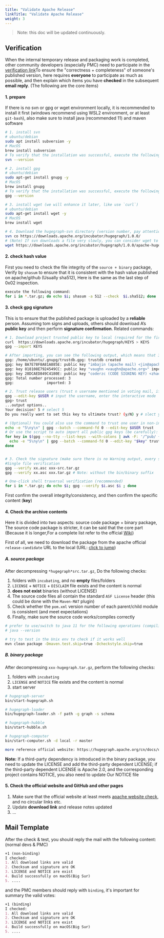 ```yaml
---
title: "Validate Apache Release"
linkTitle: "Validate Apache Release"
weight: 3
---
```


> Note: this doc will be updated continuously.

## Verification

When the internal temporary release and packaging work is completed, other community developers (especially PMC) need to participate in the [verification link](https://cwiki.apache.org/confluence/display/INCUBATOR/Incubator+Release+Checklist)To ensure the "correctness + completeness" of someone's published version, here requires **everyone** to participate as much as possible, and then explain which items you have **checked** in the subsequent **email reply**. (The following are the core items)

#### 1. prepare

If there is no svn or gpg or wget environment locally, it is recommended to install it first (windows recommend using WSL2 environment, or at least `git-bash`), also make sure to install java (recommended 11) and maven software
```bash
# 1. install svn
# ubuntu/debian
sudo apt install subversion -y
# MacOS
brew install subversion
# To verify that the installation was successful, execute the following command:
svn --version

# 2. install gpg
# ubuntu/debian
sudo apt-get install gnupg -y
# MacOS
brew install gnupg
# To verify that the installation was successful, execute the following command:
gpg --version

# 3. install wget (we will enhance it later, like use `curl`)
# ubuntu/debian
sudo apt-get install wget -y
# MacOS
brew install wget

# 4. Download the hugegraph-svn directory (version number, pay attention to fill in the verification version, here we take 1.0.0 as an example)
svn co https://downloads.apache.org/incubator/hugegraph/1.0.0/
# (Note) If svn downloads a file very slowly, you can consider wget to download a single file, as follows (or consider using a proxy)
wget https://downloads.apache.org/incubator/hugegraph/1.0.0/apache-hugegraph-toolchain-incubating-1.0.0.tar.gz
```

#### 2. check hash value

First you need to check the file integrity of the `source + binary` package, Verify by `shasum` to ensure that it is consistent with the hash value published on apache/github (Usually sha512), Here is the same as the last step of 0x02 inspection.
```bash
execute the following command:
for i in *.tar.gz; do echo $i; shasum -a 512 --check  $i.sha512; done
```

#### 3. check gpg signature

This is to ensure that the published package is uploaded by a **reliable** person. Assuming tom signs and uploads, others should download A’s **public key** and then perform **signature confirmation**. Related commands:

```bash
# 1. Download project trusted public key to local (required for the first time) & import
curl  https://downloads.apache.org/incubator/hugegraph/KEYS > KEYS
gpg --import KEYS

# After importing, you can see the following output, which means that 3 user public keys have been imported
gpg: /home/ubuntu/.gnupg/trustdb.gpg: trustdb created
gpg: key BA7E78F8A81A885E: public key "imbajin (apache mail) <jin@apache.org>" imported
gpg: key 818108E7924549CC: public key "vaughn <vaughn@apache.org>" imported
gpg: key 28DCAED849C4180E: public key "coderzc (CODE SIGNING KEY) <zhaocong@apache.org>" imported
gpg: Total number processed: 3
gpg:               imported: 3

# 2. Trust release users (trust n username mentioned in voting mail, if more than one user, just repeat the steps in turn or use the script below)
gpg --edit-key $USER # input the username, enter the interactive mode
gpg> trust
...output options..
Your decision? 5 # select 5
Do you really want to set this key to ultimate trust? (y/N) y # slect y, then q quits trusting the next user

# (Optional) You could also use the command to trust one user in non-interactive mode:
echo -e "5\ny\n" | gpg --batch --command-fd 0 --edit-key $USER trust
# Or use the script to auto import all public gpg keys (be carefully):
for key in $(gpg --no-tty --list-keys --with-colons | awk -F: '/^pub/ {print $5}'); do
  echo -e "5\ny\n" | gpg --batch --command-fd 0 --edit-key "$key" trust
done


# 3. Check the signature (make sure there is no Warning output, every source/binary file prompts Good Signature)
#Single file verification
gpg --verify xx.asc xxx-src.tar.gz
gpg --verify xx.asc xxx.tar.gz # Note: without the bin/binary suffix

# One-click shell traversal verification (recommended)
for i in *.tar.gz; do echo $i; gpg --verify $i.asc $i ; done

```

First confirm the overall integrity/consistency, and then confirm the specific content (**key**)

#### 4. Check the archive contents

Here it is divided into two aspects: source code package + binary package, The source code package is stricter, it can be said that the core part (Because it is longer,For a complete list refer to the official [Wiki](https://cwiki.apache.org/confluence/display/INCUBATOR/Incubator+Release+Checklist))

First of all, we need to download the package from the apache official `release-candidate` URL to the local (URL: [click to jump](https://downloads.apache.org/incubator/hugegraph/))

##### A. source package

After decompressing `*hugegraph*src.tar.gz`, Do the following checks:

1. folders with `incubating`, and no **empty** files/folders
2. `LICENSE` + `NOTICE` + `DISCLAIM` file exists and the content is normal
3. **does not exist** binaries (without LICENSE)
4. The source code files all contain the standard `ASF License` header (this could be done with the `Maven-MAT` plugin)
5. Check whether the `pom.xml` version number of each parent/child module is consistent (and meet expectations)
6. Finally, make sure the source code works/compiles correctly

```bash
# prefer to use/switch to java 11 for the following operations (compiling/running)
# java --version

# try to test in the Unix env to check if it works well
mvn clean package -Dmaven.test.skip=true -Dcheckstyle.skip=true
```

##### B. binary package

After decompressing `xxx-hugegraph.tar.gz`, perform the following checks:

1. folders with `incubating`
2. `LICENSE` and `NOTICE` file exists and the content is normal
3. start server
```bash
# hugegraph-server
bin/start-hugegraph.sh

# hugegraph-loader
bin/hugegraph-loader.sh -f path -g graph -s schema

# hugegraph-hubble
bin/start-hubble.sh

# hugegraph-computer
bin/start-computer.sh -d local -r master

more reference official website: https://hugegraph.apache.org/cn/docs/quickstart
```

**Note:** If a third-party dependency is introduced in the binary package, you need to update the LICENSE and add the third-party dependent LICENSE; if the third-party dependent LICENSE is Apache 2.0, and the corresponding project contains NOTICE, you also need to update Our NOTICE file

#### 5. Check the official website and GitHub and other pages

1. Make sure that the official website at least meets [apache website check](https://whimsy.apache.org/pods/project/hugegraph), and no circular links etc.
2. Update **download link** and release notes updated
3. ...

## Mail Template

After the check & test, you should reply the mail with the following content: (normal devs & PMC)
```markdown
+1 (non-binding)
I checked:
1. All download links are valid
2. Checksum and signature are OK
3. LICENSE and NOTICE are exist
4. Build successfully on macOS(Big Sur) 
5. ....
```

and the PMC members should reply with `binding`, it's important for summary the valid votes:
```markdown
+1 (binding)
I checked:
1. All download links are valid
2. Checksum and signature are OK
3. LICENSE and NOTICE are exist
4. Build successfully on macOS(Big Sur) 
5. ....
```

